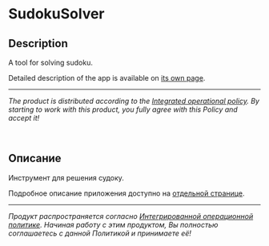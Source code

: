 # SudokuSolver

## Description

A tool for solving sudoku.

Detailed description of the app is available on [its own page](https://adslbarxatov.github.io/SudokuSolver).

---

*The product is distributed according to the [Integrated operational policy](https://adslbarxatov.github.io/IOP).
By starting to work with this product, you fully agree with this Policy and accept it!*

&nbsp;



## Описание

Инструмент для решения судоку.

Подробное описание приложения доступно на [отдельной странице](https://adslbarxatov.github.io/SudokuSolver/ru).

---

*Продукт распространяется согласно [Интегрированной операционной политике](https://adslbarxatov.github.io/IOP/ru).
Начиная работу с этим продуктом, Вы полностью соглашаетесь с данной Политикой и принимаете её!*
